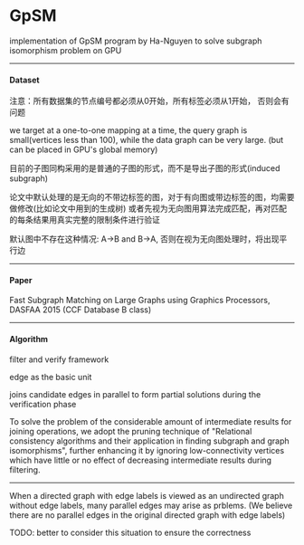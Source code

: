 # GpSM

implementation of GpSM program by Ha-Nguyen to solve subgraph isomorphism problem on GPU

---

#### Dataset

注意：所有数据集的节点编号都必须从0开始，所有标签必须从1开始，
否则会有问题

we target at a one-to-one mapping at a time, the query graph is small(vertices less than 100), while the data graph can be very large.
(but can be placed in GPU's global memory)

目前的子图同构采用的是普通的子图的形式，而不是导出子图的形式(induced subgraph)

论文中默认处理的是无向的不带边标签的图，对于有向图或带边标签的图，均需要做修改(比如论文中用到的生成树)
或者先视为无向图用算法完成匹配，再对匹配的每条结果用真实完整的限制条件进行验证

默认图中不存在这种情况: A->B and B->A, 否则在视为无向图处理时，将出现平行边

---

#### Paper 

Fast Subgraph Matching on Large Graphs using Graphics Processors, DASFAA 2015 (CCF Database B class)

---

#### Algorithm

filter and verify framework

edge as the basic unit

joins candidate edges in parallel to form partial solutions during the verification phase

To solve the problem of  the considerable amount of intermediate results for
joining operations,  we adopt the pruning technique of "Relational consistency algorithms and their application in finding
subgraph and graph isomorphisms", 
further enhancing it by ignoring low-connectivity vertices 
which have little or no effect of decreasing intermediate results during filtering.

---

When a directed graph with edge labels is viewed as an undirected graph without edge labels, many parallel edges may arise as prblems.
(We believe there are no parallel edges in the original directed graph with edge labels)

TODO: better to consider this situation to ensure the correctness


